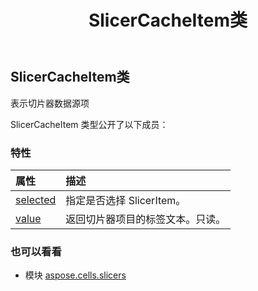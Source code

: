 ﻿---
title: SlicerCacheItem类
second_title: Aspose.Cells for Python via .NET API 参考资料
description:
type: docs
weight: 30
url: /zh/python-net/aspose.cells.slicers/slicercacheitem/
is_root: false
---
##  SlicerCacheItem类
表示切片器数据源项



SlicerCacheItem 类型公开了以下成员：

### 特性
|属性|描述|
| :- | :- |
| [selected](/cells/zh/python-net/aspose.cells.slicers/slicercacheitem/selected) |指定是否选择 SlicerItem。|
| [value](/cells/zh/python-net/aspose.cells.slicers/slicercacheitem/value) |返回切片器项目的标签文本。只读。|



### 也可以看看
* 模块 [aspose.cells.slicers](..)
